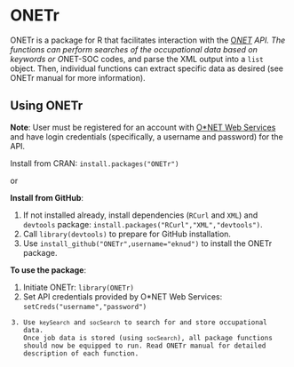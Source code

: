 ONETr
=====

ONETr is a package for R that facilitates interaction with the <a href="www.onetonline.org" target="_blank">O*NET</a> API.  The functions can perform searches of the occupational data based on keywords or O*NET-SOC codes, and parse the XML output into a <code>list</code> object. Then, individual functions can extract specific data as desired (see ONETr manual for more information).

Using ONETr
-----------
<b>Note</b>: User must be registered for an account with <a href="http://services.onetcenter.org/" target="_blank">O*NET Web Services</a> and have login credentials (specifically, a username and password) for the API.

Install from CRAN: <code>install.packages("ONETr")</code>

or

<b>Install from GitHub</b>:
<ol>
<li>If not installed already, install dependencies (<code>RCurl</code> and <code>XML</code>) and <code>devtools</code> package: <code>install.packages("RCurl","XML","devtools")</code>.</li>
<li>Call <code>library(devtools)</code> to prepare for GitHub installation.</li>
<li>Use <code>install_github("ONETr",username="eknud")</code> to install the ONETr package.</li>
</ol>

<b>To use the package</b>:
<ol>
<li>Initiate ONETr: <code>library(ONETr)</code></li>
<li>Set API credentials provided by O*NET Web Services: <code>setCreds("username","password")</li>
<li>Use <code>keySearch</code> and <code>socSearch</code> to search for and store occupational data.</li
<li>Once job data is stored (using <code>socSearch</code>), all package functions should now be equipped to run. Read ONETr manual for detailed description of each function.</li>
</ol>